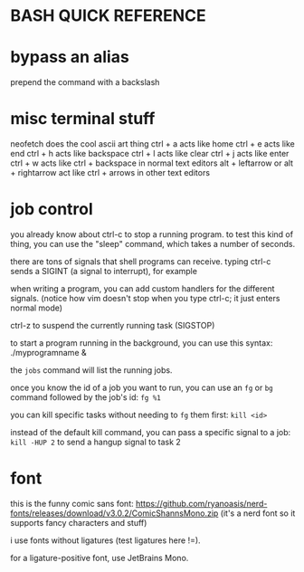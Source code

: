 # BASH QUICK REFERENCE
 
# bypass an alias
prepend the command with a backslash

# misc terminal stuff
neofetch does the cool ascii art thing
ctrl + a acts like home
ctrl + e acts like end
ctrl + h acts like backspace
ctrl + l acts like clear
ctrl + j acts like enter
ctrl + w acts like ctrl + backspace in normal text editors
alt + leftarrow or alt + rightarrow act like ctrl + arrows in other text editors

# job control
you already know about ctrl-c to stop a running program.
to test this kind of thing, you can use the "sleep" command, which takes a
number of seconds.

there are tons of signals that shell programs can receive.
typing ctrl-c sends a SIGINT (a signal to interrupt), for example

when writing a program, you can add custom handlers for the different signals.
(notice how vim doesn't stop when you type ctrl-c; it just enters normal mode)

ctrl-z to suspend the currently running task (SIGSTOP)

to start a program running in the background, you can use this syntax:
./myprogramname <args> &

the `jobs` command will list the running jobs.

once you know the id of a job you want to run, you can use an `fg` or `bg`
command followed by the job's id: `fg %1`

you can kill specific tasks without needing to `fg` them first: `kill <id>`

instead of the default kill command, you can pass a specific signal to a job:
`kill -HUP 2` to send a hangup signal to task 2

# font
this is the funny comic sans font:
https://github.com/ryanoasis/nerd-fonts/releases/download/v3.0.2/ComicShannsMono.zip
(it's a nerd font so it supports fancy characters and stuff)

i use fonts without ligatures (test ligatures here !=).

for a ligature-positive font, use JetBrains Mono.
